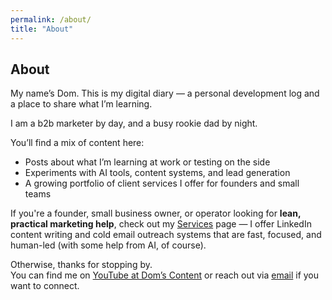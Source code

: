 ```yaml
---
permalink: /about/
title: "About"
---
```


## About

My name’s Dom. This is my digital diary — a personal development log and a place to share what I’m learning.

I am a b2b marketer by day, and a busy rookie dad by night.

You’ll find a mix of content here:
- Posts about what I’m learning at work or testing on the side
- Experiments with AI tools, content systems, and lead generation
- A growing portfolio of client services I offer for founders and small teams

If you're a founder, small business owner, or operator looking for **lean, practical marketing help**, check out my [Services](/services) page — I offer LinkedIn content writing and cold email outreach systems that are fast, focused, and human-led (with some help from AI, of course).

Otherwise, thanks for stopping by.  
You can find me on [YouTube at Dom’s Content](https://www.youtube.com/@domscontent) or reach out via [email](domscontent@icloud.com) if you want to connect.

